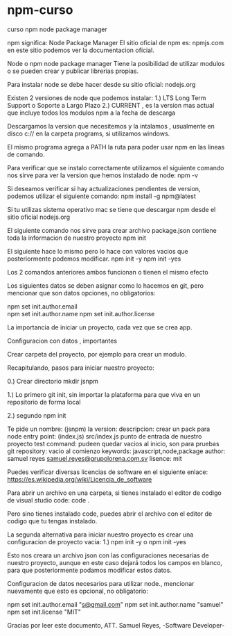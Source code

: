# npm-curso
curso npm node package manager

npm significa: Node Package Manager
El sitio oficial de npm es: npmjs.com 
en este sitio podemos ver la documentacion oficial.

Node o npm node package manager
Tiene la posibilidad de utilizar modulos
o se pueden crear  y publicar librerias propias.

Para instalar node se debe hacer desde su sitio oficial:
nodejs.org

Existen 2 versiones de node que podemos instalar:
1.) LTS Long Term Support o Soporte a Largo Plazo
2.) CURRENT , es la version mas actual que incluye todos los modulos npm a la fecha de descarga

Descargamos la version que necesitemos
y la intalamos , usualmente en disco c://
en la carpeta programs, si utilizamos windows.

El mismo programa agrega a PATH la ruta
para poder usar npm en las lineas de comando.

Para verificar que se instalo correctamente utilizamos el siguiente comando 
nos sirve para ver la version que hemos instalado de node:
npm -v      

Si deseamos verificar si hay actualizaciones pendientes de version, podemos utilizar el siguiente comando:
npm install -g npm@latest      

Si tu utilizas sistema operativo mac se tiene que descargar npm desde el sitio oficial nodejs.org

El siguiente comando nos sirve para crear archivo package.json 
contiene toda la informacion de nuestro proyecto
npm init      

El siguiente hace lo mismo pero lo hace con valores vacios que posteriormente podemos modificar.
npm init -y
npm init -yes

Los 2 comandos anteriores ambos funcionan o tienen el mismo efecto




Los siguientes datos se deben asignar como lo hacemos en git,
pero mencionar que son datos opciones, no obligatorios:

npm set init.author.email <email>  
npm set init.author.name <name>
npm set init.author.license <MIT>
  
La importancia de iniciar un proyecto,
cada vez que se crea app.

Configuracion con datos , importantes

Crear carpeta del proyecto, por ejemplo para crear un modulo.


Recapitulando, pasos para iniciar nuestro proyecto:

0.) Crear directorio
mkdir jsnpm

1.) Lo primero
git init, sin importar la plataforma
para que viva en un repositorio de forma local

2.) segundo
	npm init

Te pide un nombre: (jsnpm)
la version:
descripcion: crear un pack para node
entry point: (index.js)  src/index.js
punto de entrada de nuestro proyecto
test command: pudeen quedar vacios al inicio, son para pruebas
git repository: vacio al comienzo
keywords: javascript,node,package
author: samuel reyes <samuel.reyes@grupolorena.com.sv>
lisence: mit


Puedes verificar diversas licencias de software en el siguiente enlace:
https://es.wikipedia.org/wiki/Licencia_de_software

Para abrir un archivo en una carpeta, si tienes
instalado el editor de codigo de visual studio code:
code .

Pero sino tienes instalado code, puedes abrir el archivo con el editor de
codigo que tu tengas instalado.



La segunda alternativa para iniciar nuestro proyecto es crear
una configuracion de proyecto vacia:
1.) npm init -y
o npm init -yes

Esto nos creara un archivo json con las configuraciones necesarias de nuestro proyecto,
aunque en este caso dejará todos los campos en blanco, para que posteriormente podamos
modificar estos datos.


Configuracion de datos necesarios para utilizar node., mencionar nuevamente que esto
es opcional, no obligatorio:
  
npm set init.author.email "s@gmail.com"
npm set init.author.name "samuel"
npm set init.license "MIT"
  
Gracias por leer este documento, ATT. Samuel Reyes, -Software Developer-

